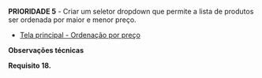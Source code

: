 **PRIORIDADE 5** - Criar um seletor dropdown que permite a lista de produtos ser ordenada por maior e menor preço.

- [Tela principal - Ordenação por preço](https://github.com/my-org/my-repo/tree/master/wireframes/bonus_ordering.png)

**Observações técnicas**

**Requisito 18.**
